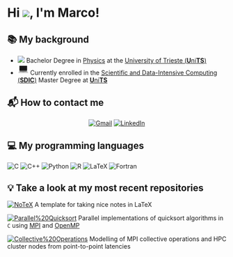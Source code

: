 # Hi <img src="https://raw.githubusercontent.com/MartinHeinz/MartinHeinz/master/wave.gif" width="25">, I'm Marco!

## 📚 My background

* <img src="https://user-images.githubusercontent.com/74038190/212257467-871d32b7-e401-42e8-a166-fcfd7baa4c6b.gif" width="25"> Bachelor Degree in [Physics](https://df.units.it/) at the [University of Trieste (**U**ni**TS**)](https://portale.units.it/it)
* <img src="./images/pc.wepb" width="25"> Currently enrolled in the [Scientific and Data-Intensive Computing (**SDIC**)](https://sdic.units.it/) Master Degree at [**U**ni**TS**](https://portale.units.it/it)

## 📬 How to contact me

<span align="center">

[![Gmail][gmail-shield]][gmail-url]
[![LinkedIn][linkedin-shield]][linkedin-url]

</span>

## 💻 My programming languages

![C](https://img.shields.io/badge/C-00599C?style=for-the-badge&logo=c&logoColor=white)
![C++](https://img.shields.io/badge/C++-00599C?style=for-the-badge&logo=c&logoColor=white)
![Python](https://img.shields.io/badge/Python-3776ab?style=for-the-badge&logo=python&logoColor=white)
![R](https://img.shields.io/badge/R-276DC3?style=for-the-badge&logo=r&logoColor=white)
![LaTeX](https://img.shields.io/badge/LaTeX-008080?style=for-the-badge&logo=latex&logoColor=white)
![Fortran](https://img.shields.io/badge/Fortran-734F96?style=for-the-badge&logo=fortran&logoColor=white)

## 💡 Take a look at my most recent repositories

[![NoTeX][notex-shield]][notex-url] A template for taking nice notes in LaTeX

[![Parallel%20Quicksort][parallel-quicksort-shield]][parallel-quicksort-url] Parallel implementations of quicksort algorithms in `C` using [MPI](https://www.open-mpi.org/) and [OpenMP](https://www.openmp.org/)

[![Collective%20Operations][collective-operations-shield]][collective-operations-url] Modelling of MPI collective operations and HPC cluster nodes from point-to-point latencies

<!-- MARKDOWN LINKS & IMAGES -->

<!-- Contacts -->
[linkedin-shield]: https://img.shields.io/badge/-LinkedIn-blue?style=for-the-badge&logo=linkedin&logoColor=white&colorB=0077B5
[linkedin-url]: https://linkedin.com/in/marco-tallone-40312425b
[gmail-shield]: https://img.shields.io/badge/-Gmail-red?style=for-the-badge&logo=gmail&logoColor=white&colorB=red
[gmail-url]: mailto:marcotallone85@gmail.com

<!-- Repositories -->
[parallel-quicksort-shield]: https://img.shields.io/badge/Parallel%20Quicksort-completed-ParallelQuicksort?style=for-the-badge&logo=mind
[parallel-quicksort-url]: https://github.com/marcotallone/parallel-quicksort-algorithms

[collective-operations-shield]: https://img.shields.io/badge/Collective%20Operations-completed-CollectiveOperations?style=for-the-badge&logo=mind
[collective-operations-url]: https://github.com/marcotallone/collective-operations-latency

[notex-shield]: https://img.shields.io/badge/NoTeX-always%20updating-orange?style=for-the-badge&logo=mind
[notex-url]: https://github.com/marcotallone/notex